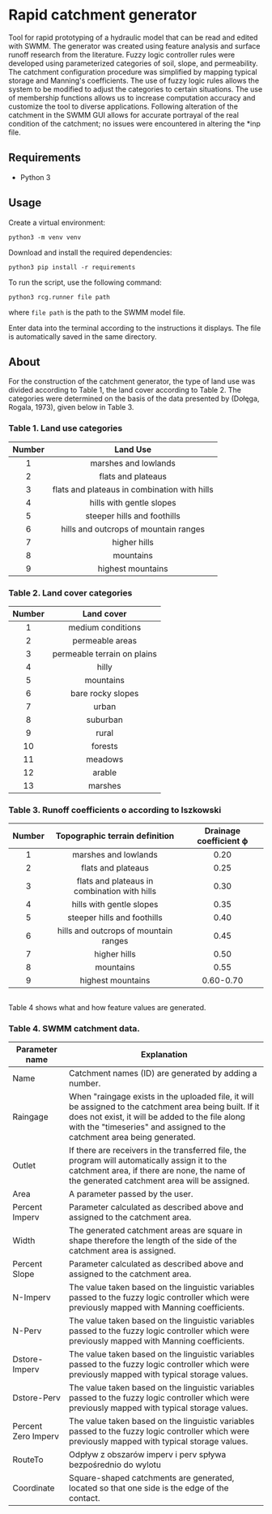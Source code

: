 # Rapid catchment generator
Tool for rapid prototyping of a hydraulic model that can be read and edited with SWMM.
The generator was created using feature analysis and surface runoff research from the literature. 
Fuzzy logic controller rules were developed using parameterized categories of soil, slope, 
and permeability. The catchment configuration procedure was simplified by mapping typical 
storage and Manning's coefficients. The use of fuzzy logic rules allows the system to be modified 
to adjust the categories to certain situations. The use of membership functions allows us to increase 
computation accuracy and customize the tool to diverse applications. Following alteration 
of the catchment in the SWMM GUI allows for accurate portrayal of the real condition of the catchment; 
no issues were encountered in altering the *inp file.

## Requirements
* Python 3

## Usage
Create a virtual environment:
```
python3 -m venv venv
```
Download and install the required dependencies: 

```
python3 pip install -r requirements
``` 
To run the script, use the following command:
```
python3 rcg.runner file path
``` 
where `file path` is the path to the SWMM model file.

Enter data into the terminal according to the instructions it displays.
The file is automatically saved in the same directory.  

## About
For the construction of the catchment generator, the type of land use was divided according to Table 1, 
the land cover according to Table 2. 
The categories were determined on the basis of the data presented by (Dołęga, Rogala, 1973), given below in Table 3. 

<h3 style="text-align: left;">Table 1. Land use categories</h3>
<table style="margin-left:auto; margin-right:auto; text-align:center;">
<thead>
<tr>
<th>Number</th>
<th>Land Use</th>
</tr>
</thead>
<tbody>
<tr>
<td>1</td>
<td>marshes and lowlands</td>
</tr>
<tr>
<td>2</td>
<td>flats and plateaus</td>
</tr>
<tr>
<td>3</td>
<td>flats and plateaus in combination with hills</td>
</tr>
<tr>
<td>4</td>
<td>hills with gentle slopes</td>
</tr>
<tr>
<td>5</td>
<td>steeper hills and foothills</td>
</tr>
<tr>
<td>6</td>
<td>hills and outcrops of mountain ranges</td>
</tr>
<tr>
<td>7</td>
<td>higher hills</td>
</tr>
<tr>
<td>8</td>
<td>mountains</td>
</tr>
<tr>
<td>9</td>
<td>highest mountains</td>
</tr>
</tbody>
</table>

<h3 style="text-align: left;">Table 2. Land cover categories</h3>
<table style="margin-left:auto; margin-right:auto; text-align:center;">
<thead>
<tr>
<th>Number</th>
<th>Land cover</th>
</tr>
</thead>
<tbody>
<tr>
<td>1</td>
<td>medium conditions</td>
</tr>
<tr>
<td>2</td>
<td>permeable areas</td>
</tr>
<tr>
<td>3</td>
<td>permeable terrain on plains</td>
</tr>
<tr>
<td>4</td>
<td>hilly</td>
</tr>
<tr>
<td>5</td>
<td>mountains</td>
</tr>
<tr>
<td>6</td>
<td>bare rocky slopes</td>
</tr>
<tr>
<td>7</td>
<td>urban</td>
</tr>
<tr>
<td>8</td>
<td>suburban</td>
</tr>
<tr>
<td>9</td>
<td>rural</td>
</tr>
<tr>
<td>10</td>
<td>forests</td>
</tr>
<tr>
<td>11</td>
<td>meadows</td>
</tr>
<tr>
<td>12</td>
<td>arable</td>
</tr>
<tr>
<td>13</td>
<td>marshes</td>
</tr>
</tbody></table>

<h3 style="text-align: left;">Table 3. Runoff coefficients o according to Iszkowski</h3>
<table style="margin-left:auto; margin-right:auto; text-align:center;">
<thead>
<tr>
<th>Number</th>
<th>Topographic terrain definition</th>
<th>Drainage coefficient ϕ</th>
</tr>
</thead>
<tbody>
<tr>
<td>1</td>
<td>marshes and lowlands</td>
<td>0.20</td>
</tr>
<tr>
<td>2</td>
<td>flats and plateaus</td>
<td>0.25</td>
</tr>
<tr>
<td>3</td>
<td>flats and plateaus in combination with hills</td>
<td>0.30</td>
</tr>
<tr>
<td>4</td>
<td>hills with gentle slopes</td>
<td>0.35</td>
</tr>
<tr>
<td>5</td>
<td>steeper hills and foothills</td>
<td>0.40</td>
</tr>
<tr>
<td>6</td>
<td>hills and outcrops of mountain ranges</td>
<td>0.45</td>
</tr>
<tr>
<td>7</td>
<td>higher hills</td>
<td>0.50</td>
</tr>
<tr>
<td>8</td>
<td>mountains</td>
<td>0.55</td>
</tr>
<tr>
<td>9</td>
<td>highest mountains</td>
<td>0.60-0.70</td>
</tr>
</tbody>
</table>

##
Table 4 shows what and how feature values are generated.
<h3 align="left">Table 4. SWMM catchment data.</h3>
<table align="center">
<thead>
<tr>
<th>Parameter name</th>
<th>Explanation</th>
</tr>
</thead>
<tbody>
<tr>
<td>Name</td>
<td>Catchment names (ID) are generated by adding a number.</td>
</tr>
<tr>
<td>Raingage</td>
<td>When "raingage exists in the uploaded file, it will be assigned to the catchment area being built. If it does not exist, it will be added to the file along with the "timeseries" and assigned to the catchment area being generated.</td>
</tr>
<tr>
<td>Outlet</td>
<td>If there are receivers in the transferred file, the program will automatically assign it to the catchment area, if there are none, the name of the generated catchment area will be assigned.</td>
</tr>
<tr>
<td>Area</td>
<td>A parameter passed by the user.</td>
</tr>
<tr>
<td>Percent Imperv</td>
<td>Parameter calculated as described above and assigned to the catchment area.</td>
</tr>
<tr>
<td>Width</td>
<td>The generated catchment areas are square in shape therefore the length of the side of the catchment area is assigned.</td>
</tr>
<tr>
<td>Percent Slope</td>
<td>Parameter calculated as described above and assigned to the catchment area.</td>
</tr>
<tr>
<td>N-Imperv</td>
<td>The value taken based on the linguistic variables passed to the fuzzy logic controller which were previously mapped with Manning coefficients.</td>
</tr>
<tr>
<td>N-Perv</td>
<td>The value taken based on the linguistic variables passed to the fuzzy logic controller which were previously mapped with Manning coefficients.</td>
</tr>
<tr>
<td>Dstore-Imperv</td>
<td>The value taken based on the linguistic variables passed to the fuzzy logic controller which were previously mapped with typical storage values.</td>
</tr>
<tr>
<td>Dstore-Perv</td>
<td>The value taken based on the linguistic variables passed to the fuzzy logic controller which were previously mapped with typical storage values.</td>
</tr>
<tr>
<td>Percent Zero Imperv</td>
<td>The value taken based on the linguistic variables passed to the fuzzy logic controller which were previously mapped with typical storage values.</td>
</tr>
<tr>
<td>RouteTo</td>
<td>Odpływ z obszarów imperv i perv spływa bezpośrednio do wylotu</td>
</tr>
<tr>
<td>Coordinate</td>
<td>Square-shaped catchments are generated, located so that one side is the edge of the contact.</td>
</tr>
</tbody>
</table>